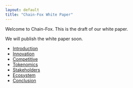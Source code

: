 ```yaml
---
layout: default
title: "Chain-Fox White Paper"
---
```


Welcome to Chain-Fox. This is the draft of our white paper.

We will publish the white paper soon.

- [Introduction](/white-paper/chapters/01-introduction.html)
- [Innovation](/white-paper/chapters/02-innovation.html)
- [Competitive](/white-paper/chapters/03-competitive.html)
- [Tokenomics](/white-paper/chapters/04-tokenomics.html)
- [Stakeholders](/white-paper/chapters/05-stakeholders.html)
- [Ecosystem](/white-paper/chapters/06-ecosystem.html)
- [Conclusion](/white-paper/chapters/07-conclusion.html)